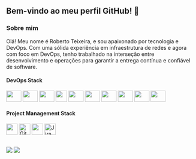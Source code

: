 ## Bem-vindo ao meu perfil GitHub! 👋

### Sobre mim
Olá! Meu nome é Roberto Teixeira, e sou apaixonado por tecnologia e DevOps. Com uma sólida experiência em infraestrutura de redes e agora com foco em DevOps, tenho trabalhado na interseção entre desenvolvimento e operações para garantir a entrega contínua e confiável de software.

#### DevOps Stack
<div style="display: inline_block">
  <img height="30" width="40" src="https://www.vectorlogo.zone/logos/amazon_aws/amazon_aws-icon.svg">
  <img height="30" width="40" src="https://www.vectorlogo.zone/logos/microsoft_azure/microsoft_azure-icon.svg">
  <img height="30" width="40" src="https://www.vectorlogo.zone/logos/ansible/ansible-icon.svg">
  <img height="30" width="30" src="https://www.vectorlogo.zone/logos/terraformio/terraformio-icon.svg">
  <img height="30" width="40" src="https://www.vectorlogo.zone/logos/docker/docker-icon.svg">
  <img height="30" width="40" src="https://www.vectorlogo.zone/logos/kubernetes/kubernetes-icon.svg">
  <img height="30" width="40" src="https://www.vectorlogo.zone/logos/helmsh/helmsh-icon.svg">
  <img height="30" width="40" src="https://www.vectorlogo.zone/logos/argoprojio/argoprojio-icon.svg">
  <img height="30" width="40" src="https://www.vectorlogo.zone/logos/prometheusio/prometheusio-icon.svg">
  <img height="30" width="40" src="https://www.vectorlogo.zone/logos/grafana/grafana-icon.svg">
</div>

#### Project Management Stack
<div style="display: inline_block">
  <img height="30" width="30" src="https://www.vectorlogo.zone/logos/git-scm/git-scm-icon.svg">
  <img alt="Github" height="30" width="30" src="https://www.vectorlogo.zone/logos/github/github-tile.svg">
  <img height="30" width="30" src="https://www.vectorlogo.zone/logos/gitlab/gitlab-icon.svg">
  <img alt="Jira" height="30" width="30" src="https://www.vectorlogo.zone/logos/atlassian_jira/atlassian_jira-icon.svg">
</div>

##
<div>
  <a href="https://www.linkedin.com/in/robertoricardo/"><img src="https://img.shields.io/badge/LinkedIn-0077B5?style=for-the-badge&logo=linkedin&logoColor=white"></a>
  <a href="mailto:roberto.ricardo@outlook.com"><img src="https://img.shields.io/badge/Microsoft_Outlook-0078D4?style=for-the-badge&logo=microsoft-outlook&logoColor=white"></a>
</div>


